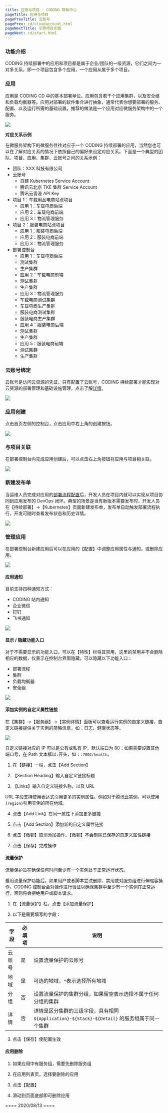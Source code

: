 ```yaml
---
title: 应用与项目 - CODING 帮助中心
pageTitle: 应用与项目
pagePrevTitle: 云账号
pagePrev: cd/cloudaccount.html
pageNextTitle: 示例项目实践
pageNext: cd/start.html
---
```


### 功能介绍

CODING 持续部署中的应用和项目都是属于企业/团队的一级资源，它们之间为一对多关系，即一个项目包含多个应用，一个应用从属于多个项目。

### 应用

应用是 CODING CD 中的基本部署单位。应用包含若干个应用集群，以及安全组和负载均衡器等。应用对部署的软件集合进行抽象，通常代表你想要部署的服务、配置、以及运行所需的基础设置。推荐的做法是一个应用对应微服务架构中的一个服务。

![](https://help-assets.codehub.cn/enterprise/20210625112313.png)

**对应关系示例**

在微服务架构下的微服务往往对应于一个 CODING 持续部署的应用，当然您也可以在了解对应关系的情况下依照自己的偏好来设定对应关系。下面是一个典型的团队、项目、应用、集群、云账号之间的关系示例：

-   团队：XXX 科技有限公司
-   云账号
    -   自建 Kubernetes Service Account
    -   腾讯云北京 TKE 集群 Service Account
    -   腾讯云香港 API Key
-   项目 1：车载用品电商站点项目
    -   应用 1：车载电商后端
    -   应用 2：车载电商前端
    -   应用 3：物流管理服务
-   项目 2：服装电商站点项目
    -   应用 1：服装电商后端
    -   应用 2：服装电商前端
    -   应用 3：物流管理服务
-   部署控制台
    -   应用 1：车载电商后端
    -   测试集群
    -   生产集群
    -   应用 2：车载电商前端
    -   测试集群
    -   生产集群
    -   应用 3：物流管理服务
    -   车载电商测试集群
    -   车载电商生产集群
    -   服装电商测试集群
    -   服装电商生产集群
    -   应用 4：服装电商后端
    -   测试集群
    -   生产集群
    -   应用 5：服装电商前端
    -   测试集群
    -   生产集群

### 云账号绑定

云账号是访问云资源的凭证，只有配置了云账号，CODING 持续部署才能实现对云资源的部署管理和基础设施管理，点击了解[详情](/docs/cd/cloud-account.html)。

![](https://help-assets.codehub.cn/enterprise/20210624180735.png)

### 应用创建

点击首页左侧的控制台，点击应用中右上角的创建按钮。

![](https://help-assets.codehub.cn/enterprise/20210625113634.png)

### 与项目关联

在部署控制台内完成应用创建后，可以点击右上角按钮将应用与项目相关联。

![](https://help-assets.codehub.cn/enterprise/20210625145239.png)

### 新建发布单

当运维人员完成对应用的[部署流程配置](pipe/overview.html)后，开发人员在项目内就可以实现从项目协同到应用发布的 DevOps 闭环。典型的场景是当有新版本需要发布时，开发人员在【持续部署】->【Kubernetes】页面新建发布单，发布单自动触发部署流程执行，开发可随时查看发布状态和历史详情。

![](https://help-assets.codehub.cn/enterprise/20210625150326.png)

### 管理应用

在部署控制台新建应用后可以在应用的【配置】中调整应用属性与通知，或删除应用。

![](https://help-assets.codehub.cn/enterprise/20210625150140.png)

#### 应用通知

目前支持四种通知方式：

-   CODING 站内通知
-   企业微信
-   钉钉
-   飞书通知

![](https://help-assets.codehub.cn/enterprise/20211201103715.png)

#### 显示 / 隐藏功能入口

对于不需要显示的功能入口，可以在【特性】栏将其禁用，这里的禁用并不会删除相应的数据，仅表示在控制台界面隐藏。可以隐藏以下功能入口：

-   部署流程
-   集群
-   负载均衡器
-   安全组

![](https://help-assets.codehub.cn/enterprise/20210625151325.png)

#### 添加实例的自定义属性链接

在【集群】->【服务组】->【实例详情】面板可以查看运行实例的自定义链接，自定义链接提供关于实例的简略信息，如：日志、健康状态等。

![](https://help-assets.codehub.cn/enterprise/20210625151552.png)

自定义链接对应的 IP 可以是公有或私有 IP，默认端口为 80；如果需要设置其他端口号，在 Path 文本框以`:`开头，如：`:7002/health`。

1.  在【链接】一栏，点击【Add Section】

2.  【Section Heading】输入自定义链接标题

3.  【Links】输入自定义链接名称，以及 URL

URL 字段支持使用表达式引用更多的实例属性。例如对于腾讯云实例，可以使用`{region}`引用实例的所在地域。

4.  点击【Add Link】在同一属性下添加更多链接

5.  点击【Add Section】添加新的自定义属性链接

6.  点击【撤销】取消添加操作。【撤销】不会删除已保存的自定义属性链接

7.  点击【保存】完成操作

#### 流量保护

流量保护旨在确保任何时间至少有一个实例处于正常运行状态。

启用流量保护功能后，如果用户或者脚本尝试删除、禁用或对服务组进行伸缩容操作，CODING 控制台会对操作进行验证以确保集群中至少有一个实例在正常运行，否则将会拒绝用户或脚本请求。

1.  在【流量保护】栏，点击【添加流量保护】

2.  以下是需要填写的字段：

   | 字段   | 必填项 | 说明                                                         |
   | ------ | ------------- | ------------------------------------------------------------ |
   | 云账号 | 是            | 设置流量保护的云账号                                         |
   | 地域   | 是            | 可选的地域，`*`表示选择所有地域                              |
   | 分组   | 否            | 设置流量保护的集群分组，如果留空表示选择不属于任何分组的集群 |
   | 详情   | 否            | 详情是区分集群的三级字段，具有相同 `${Application}-${Stack}-${Detail}` 的服务组属于同一个集群 |

3.  点击【保存】使配置生效

#### 应用删除

1.  如果应用中有服务组，需要先删除服务组

2.  在应用列表页，选择要删除的应用

3.  点击【配置】

4.  滑动到页面底部即可删除应用


==== 2020/08/13 ====
